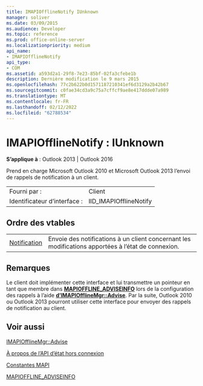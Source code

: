 ```yaml
---
title: IMAPIOfflineNotify IUnknown
manager: soliver
ms.date: 03/09/2015
ms.audience: Developer
ms.topic: reference
ms.prod: office-online-server
ms.localizationpriority: medium
api_name:
- IMAPIOfflineNotify
api_type:
- COM
ms.assetid: a593d2a1-29f8-7e23-85bf-02fa3cfebe1b
description: Dernière modification le 9 mars 2015
ms.openlocfilehash: 77c2b622b0d1571187210341ef6d3129a2b42b67
ms.sourcegitcommit: c0fae34cd3a9c75a7cffcf9ae8e417ddde07a989
ms.translationtype: MT
ms.contentlocale: fr-FR
ms.lasthandoff: 02/12/2022
ms.locfileid: "62788534"
---
```

# <a name="imapiofflinenotify--iunknown"></a>IMAPIOfflineNotify : IUnknown

  
  
**S’applique à** : Outlook 2013 | Outlook 2016 
  
Prend en charge Microsoft Outlook 2010 et Microsoft Outlook 2013 l’envoi de rappels de notification à un client.
  
|||
|:-----|:-----|
|Fourni par :  <br/> |Client  <br/> |
|Identificateur d’interface :  <br/> |IID_IMAPIOfflineNotify  <br/> |
   
## <a name="vtable-order"></a>Ordre des vtables

|||
|:-----|:-----|
|[Notification](imapiofflinenotify-notify.md) <br/> |Envoie des notifications à un client concernant les modifications apportées à l’état de connexion. |
   
## <a name="remarks"></a>Remarques

Le client doit implémenter cette interface et lui transmettre un pointeur en tant que membre dans **[MAPIOFFLINE_ADVISEINFO](mapioffline_adviseinfo.md)** lors de la configuration des rappels à l’aide **[d’IMAPIOfflineMgr::Advise](imapiofflinemgr-advise.md)**. Par la suite, Outlook 2010 ou Outlook 2013 pourront utiliser cette interface pour envoyer des rappels de notification au client. 
  
## <a name="see-also"></a>Voir aussi



[IMAPIOfflineMgr::Advise](imapiofflinemgr-advise.md)


[À propos de l’API d’état hors connexion](about-the-offline-state-api.md)
  
[Constantes MAPI](mapi-constants.md)
  
[MAPIOFFLINE_ADVISEINFO](mapioffline_adviseinfo.md)

